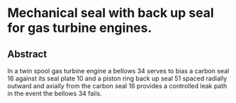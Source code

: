 # Mechanical seal with back up seal for gas turbine engines.

## Abstract
In a twin spool gas turbine engine a bellows 34 serves to bias a carbon seal 16 against its seal plate 10 and a piston ring back up seal 51 spaced radially outward and axially from the carbon seal 16 provides a controlled leak path in the event the bellows 34 fails.
